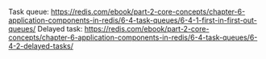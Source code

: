 Task queue: https://redis.com/ebook/part-2-core-concepts/chapter-6-application-components-in-redis/6-4-task-queues/6-4-1-first-in-first-out-queues/
Delayed task: https://redis.com/ebook/part-2-core-concepts/chapter-6-application-components-in-redis/6-4-task-queues/6-4-2-delayed-tasks/

